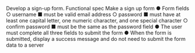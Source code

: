 Develop a sign-up form.
Functional spec
Make a sign up form
● Form fields
○ username
■ must be valid email address
○ password
■ must have at least one capital letter, one numeric character, and one
special character
○ confirm password
■ must be the same as the password field
● The user must complete all three fields to submit the form
● When the form is submitted, display a success message and do not need to submit
the form data to a server
